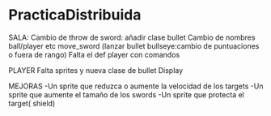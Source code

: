 # PracticaDistribuida


SALA:
Cambio de throw de sword: añadir clase bullet
Cambio de nombres ball/player etc
move_sword (lanzar bullet bullseye:cambio de puntuaciones o fuera de rango)
Falta el def player con comandos

PLAYER
Falta sprites y nueva clase de bullet
Display



MEJORAS
-Un sprite que reduzca o aumente la velocidad de los targets
-Un sprite que aumente el tamaño de los swords
-Un sprite que protecta el target( shield)
